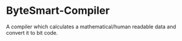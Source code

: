 # ByteSmart-Compiler
A compiler which calculates a mathematical/human readable data and convert it to bit code.
